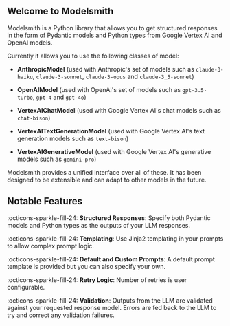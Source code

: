 ## Welcome to Modelsmith

Modelsmith is a Python library that allows you to get structured responses in the form of Pydantic models and Python types from Google Vertex AI and OpenAI models.

Currently it allows you to use the following classes of model:

- __AnthropicModel__ (used with Anthropic's set of models such as `claude-3-haiku`, `claude-3-sonnet`, `claude-3-opus` and `claude-3_5-sonnet`)

- __OpenAIModel__ (used with OpenAI's set of models such as `gpt-3.5-turbo`, `gpt-4` and `gpt-4o`)

- __VertexAIChatModel__ (used with Google Vertex AI's chat models such as `chat-bison`)

- __VertexAITextGenerationModel__ (used with Google Vertex AI's text generation models such as `text-bison`)

- __VertexAIGenerativeModel__ (used with Google Vertex AI's generative models such as `gemini-pro`)


Modelsmith provides a unified interface over all of these. It has been designed to be extensible and can adapt to other models in the future.

## Notable Features

:octicons-sparkle-fill-24: __Structured Responses__: Specify both Pydantic models and Python types as the outputs of your LLM responses.

:octicons-sparkle-fill-24: __Templating__: Use Jinja2 templating in your prompts to allow complex prompt logic.

:octicons-sparkle-fill-24: __Default and Custom Prompts__: A default prompt template is provided but you can also specify your own.

:octicons-sparkle-fill-24: __Retry Logic__: Number of retries is user configurable.

:octicons-sparkle-fill-24: __Validation__: Outputs from the LLM are validated against your requested response model. Errors are fed back to the LLM to try and correct any validation failures.
